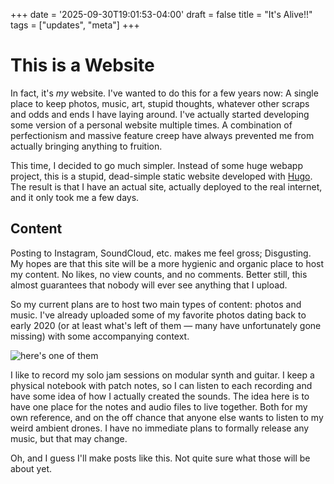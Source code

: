 +++
date = '2025-09-30T19:01:53-04:00'
draft = false
title = "It's Alive!!"
tags = ["updates", "meta"]
+++

# This is a Website

In fact, it's *my* website. I've wanted to do this for a few years now: A single place to keep photos, music, art,
stupid
thoughts, whatever other scraps and odds and ends I have laying around. I've actually started developing some version of
a personal website multiple times. A combination of perfectionism and massive feature creep have always prevented me
from actually bringing anything to fruition.

This time, I decided to go much simpler. Instead of some huge webapp project, this is a stupid, dead-simple
static website developed with [Hugo](https://gohugo.io/). The result is that I have an actual site, actually deployed to
the real internet, and it only took me a few days.

## Content

Posting to Instagram, SoundCloud, etc. makes me feel gross; Disgusting. My hopes are that this site will be a more
hygienic and organic place to host my content. No likes, no view counts, and no comments. Better still, this almost
guarantees that nobody will ever see anything that I upload.

So my current plans are to host two main types of content: photos and music. I've already uploaded some of my favorite
photos dating back to early 2020 (or at least what's left of them — many have unfortunately gone missing) with some
accompanying context.

![here's one of them](/photos/EasternMarket.jpg)

I like to record my solo jam sessions on modular synth and guitar. I keep a physical notebook with patch notes, so I can
listen to each recording and have some idea of how I actually created the sounds. The idea here is to have one place for
the notes and audio files to live together. Both for my own reference, and on the off chance that anyone else wants to
listen to my weird ambient drones. I have no immediate plans to formally release any music, but that may change.

Oh, and I guess I'll make posts like this. Not quite sure what those will be about yet.